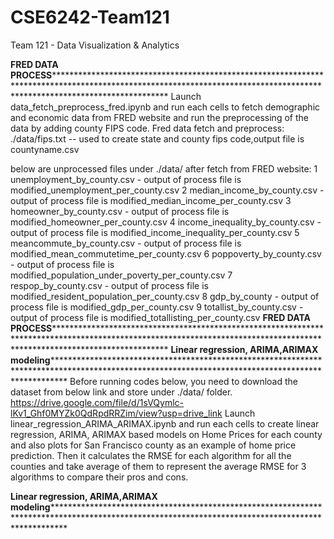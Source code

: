 # CSE6242-Team121
Team 121 - Data Visualization &amp; Analytics

********************************************************************FRED DATA PROCESS*********************************************************************************************************************************************************************************************************************************************
Launch data_fetch_preprocess_fred.ipynb 
and run each cells to fetch demographic and economic data from FRED website and run the preprocessing of the data by adding county FIPS code.
Fred data fetch and preprocess:
./data/fips.txt -- used to create state and county fips code,output file is countyname.csv

below are unprocessed files under ./data/ after fetch from FRED website:
1 unemployment_by_county.csv - output of process file is modified_unemployment_per_county.csv
2 median_income_by_county.csv - output of process file is modified_median_income_per_county.csv
3 homeowner_by_county.csv - output of process file is modified_homeowner_per_county.csv
4 income_inequality_by_county.csv - output of process file is modified_income_inequality_per_county.csv
5 meancommute_by_county.csv - output of process file is modified_mean_commutetime_per_county.csv
6 poppoverty_by_county.csv - output of process file is modified_population_under_poverty_per_county.csv
7 respop_by_county.csv - output of process file is modified_resident_population_per_county.csv
8 gdp_by_county - output of process file is modified_gdp_per_county.csv
9 totallist_by_county.csv - output of process file is modified_totallisting_per_county.csv
********************************************************************FRED DATA PROCESS*********************************************************************************************************************************************************************************************************************************************
********************************************************************Linear regression, ARIMA,ARIMAX modeling**********************************************************************************************************************************************************************************************************************
Before running codes below, you need to download the dataset from below link and store under ./data/ folder.
https://drive.google.com/file/d/1sVQymlc-lKv1_Ghf0MYZk0QdRpdRRZim/view?usp=drive_link
Launch linear_regression_ARIMA_ARIMAX.ipynb and run each cells to create linear regression, ARIMA, ARIMAX based models on Home Prices for each county and also plots for San Francisco county as an example of home price prediction. Then it calculates the RMSE for each algorithm for all the counties and take average of them to represent the average RMSE for 3 algorithms to compare their pros and cons.




********************************************************************Linear regression, ARIMA,ARIMAX modeling**********************************************************************************************************************************************************************************************************************


